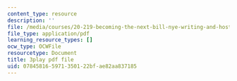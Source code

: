 ```yaml
---
content_type: resource
description: ''
file: /media/courses/20-219-becoming-the-next-bill-nye-writing-and-hosting-the-educational-show-january-iap-2015/078458165971350122bfae82aa837185_VQi6t2NfWig.pdf
file_type: application/pdf
learning_resource_types: []
ocw_type: OCWFile
resourcetype: Document
title: 3play pdf file
uid: 07845816-5971-3501-22bf-ae82aa837185
---
```

